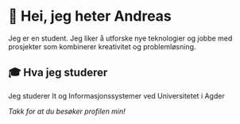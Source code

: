# 👋 Hei, jeg heter Andreas

Jeg er en student. Jeg liker å utforske nye teknologier og jobbe med prosjekter som kombinerer kreativitet og problemløsning.

## 🎓 Hva jeg studerer 

Jeg studerer It og Informasjonssystemer ved Universitetet i Agder 


_Takk for at du besøker profilen min!_
